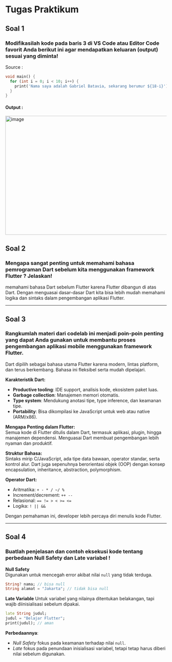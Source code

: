 # Tugas Praktikum

## Soal 1 
### Modifikasilah kode pada baris 3 di VS Code atau Editor Code favorit Anda berikut ini agar mendapatkan keluaran (output) sesuai yang diminta!

Source :


```dart
void main() {
  for (int i = 0; i < 10; i++) {
    print('Nama saya adalah Gabriel Batavia, sekarang berumur ${18-i}');
  }
}
```

#### Output :
<img width="987" height="370" alt="image" src="https://github.com/user-attachments/assets/94177d06-1a85-4d85-939e-58d0dc8ae423" />



## Soal 2
### Mengapa sangat penting untuk memahami bahasa pemrograman Dart sebelum kita menggunakan framework Flutter ? Jelaskan!

 memahami bahasa Dart sebelum Flutter karena Flutter dibangun di atas Dart. Dengan menguasai dasar-dasar Dart kita bisa lebih mudah memahami logika dan sintaks dalam pengembangan aplikasi Flutter.

---
## Soal 3 
### Rangkumlah materi dari codelab ini menjadi poin-poin penting yang dapat Anda gunakan untuk membantu proses pengembangan aplikasi mobile menggunakan framework Flutter.

Dart dipilih sebagai bahasa utama Flutter karena modern, lintas platform, dan terus berkembang. Bahasa ini fleksibel serta mudah dipelajari.

**Karakteristik Dart:**
- **Productive tooling**: IDE support, analisis kode, ekosistem paket luas.  
- **Garbage collection**: Manajemen memori otomatis.  
- **Type system**: Mendukung anotasi tipe, type inference, dan keamanan tipe.  
- **Portability**: Bisa dikompilasi ke JavaScript untuk web atau native (ARM/x86).  

**Mengapa Penting dalam Flutter:**  
Semua kode di Flutter ditulis dalam Dart, termasuk aplikasi, plugin, hingga manajemen dependensi. Menguasai Dart membuat pengembangan lebih nyaman dan produktif.

**Struktur Bahasa:**  
Sintaks mirip C/JavaScript, ada tipe data bawaan, operator standar, serta kontrol alur. Dart juga sepenuhnya berorientasi objek (OOP) dengan konsep encapsulation, inheritance, abstraction, polymorphism.

**Operator Dart:**  
- Aritmatika: `+ - * / ~/ %`  
- Increment/decrement: `++ --`  
- Relasional: `== != > < >= <=`  
- Logika: `! || &&`  

Dengan pemahaman ini, developer lebih percaya diri menulis kode Flutter.

---

## Soal 4

### Buatlah penjelasan dan contoh eksekusi kode tentang perbedaan Null Safety dan Late variabel !

**Null Safety**  
Digunakan untuk mencegah error akibat nilai `null` yang tidak terduga.  
```dart
String? nama; // bisa null
String alamat = "Jakarta"; // tidak bisa null
````

**Late Variable**
Untuk variabel yang nilainya ditentukan belakangan, tapi wajib diinisialisasi sebelum dipakai.

```dart
late String judul;
judul = "Belajar Flutter";
print(judul); // aman
```

**Perbedaannya**:

* *Null Safety* fokus pada keamanan terhadap nilai `null`.
* *Late* fokus pada penundaan inisialisasi variabel, tetapi tetap harus diberi nilai sebelum digunakan.

